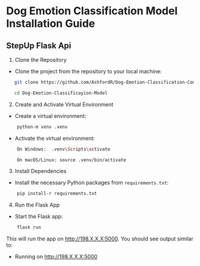 
# Dog Emotion Classification Model Installation Guide

## StepUp Flask Api

1. Clone the Repository
- Clone the project from the repository to your local machine:
``` bash 
   git clone https://github.com/AshfordR/Dog-Emotion-Classification-Complete.git

   cd Dog-Emotion-Classificayion-Model
```
2. Create and Activate Virtual Environment
- Create a virtual environment:
```bash
    python-m venv .venv
```
- Activate the virtual environment:
``` bash
    On Windows:  .venv\Scripts\activate

    On macOS/Linux: source .venv/bin/activate
```
3. Install Dependencies
- Install the necessary Python packages from `requirements.txt`:
``` bash 
    pip install-r requirements.txt
```
4. Run the Flask App
- Start the Flask app:
``` bash
    flask run
```
This will run the app on http://198.X.X.X:5000. You should see output similar to:
 * Running on http://198.X.X.X:5000
